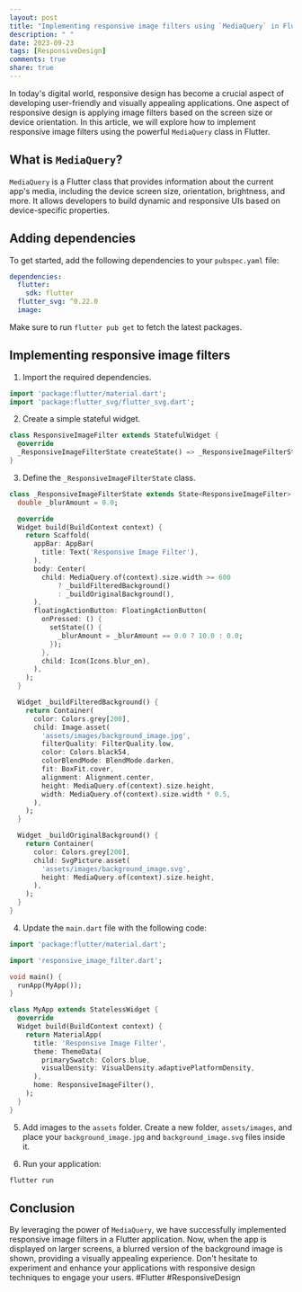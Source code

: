```yaml
---
layout: post
title: "Implementing responsive image filters using `MediaQuery` in Flutter"
description: " "
date: 2023-09-23
tags: [ResponsiveDesign]
comments: true
share: true
---
```


In today's digital world, responsive design has become a crucial aspect of developing user-friendly and visually appealing applications. One aspect of responsive design is applying image filters based on the screen size or device orientation. In this article, we will explore how to implement responsive image filters using the powerful `MediaQuery` class in Flutter.

## What is `MediaQuery`?

`MediaQuery` is a Flutter class that provides information about the current app's media, including the device screen size, orientation, brightness, and more. It allows developers to build dynamic and responsive UIs based on device-specific properties.

## Adding dependencies

To get started, add the following dependencies to your `pubspec.yaml` file:

```yaml
dependencies:
  flutter:
    sdk: flutter
  flutter_svg: ^0.22.0
  image:
```

Make sure to run `flutter pub get` to fetch the latest packages.

## Implementing responsive image filters

1. Import the required dependencies.

```dart
import 'package:flutter/material.dart';
import 'package:flutter_svg/flutter_svg.dart';
```

2. Create a simple stateful widget.

```dart
class ResponsiveImageFilter extends StatefulWidget {
  @override
  _ResponsiveImageFilterState createState() => _ResponsiveImageFilterState();
}
```

3. Define the `_ResponsiveImageFilterState` class.

```dart
class _ResponsiveImageFilterState extends State<ResponsiveImageFilter> {
  double _blurAmount = 0.0;

  @override
  Widget build(BuildContext context) {
    return Scaffold(
      appBar: AppBar(
        title: Text('Responsive Image Filter'),
      ),
      body: Center(
        child: MediaQuery.of(context).size.width >= 600
            ? _buildFilteredBackground()
            : _buildOriginalBackground(),
      ),
      floatingActionButton: FloatingActionButton(
        onPressed: () {
          setState(() {
            _blurAmount = _blurAmount == 0.0 ? 10.0 : 0.0;
          });
        },
        child: Icon(Icons.blur_on),
      ),
    );
  }

  Widget _buildFilteredBackground() {
    return Container(
      color: Colors.grey[200],
      child: Image.asset(
        'assets/images/background_image.jpg',
        filterQuality: FilterQuality.low,
        color: Colors.black54,
        colorBlendMode: BlendMode.darken,
        fit: BoxFit.cover,
        alignment: Alignment.center,
        height: MediaQuery.of(context).size.height,
        width: MediaQuery.of(context).size.width * 0.5,
      ),
    );
  }

  Widget _buildOriginalBackground() {
    return Container(
      color: Colors.grey[200],
      child: SvgPicture.asset(
        'assets/images/background_image.svg',
        height: MediaQuery.of(context).size.height,
      ),
    );
  }
}
```

4. Update the `main.dart` file with the following code:

```dart
import 'package:flutter/material.dart';

import 'responsive_image_filter.dart';

void main() {
  runApp(MyApp());
}

class MyApp extends StatelessWidget {
  @override
  Widget build(BuildContext context) {
    return MaterialApp(
      title: 'Responsive Image Filter',
      theme: ThemeData(
        primarySwatch: Colors.blue,
        visualDensity: VisualDensity.adaptivePlatformDensity,
      ),
      home: ResponsiveImageFilter(),
    );
  }
}
```

5. Add images to the `assets` folder. Create a new folder, `assets/images`, and place your `background_image.jpg` and `background_image.svg` files inside it.

6. Run your application:

```bash
flutter run
```

## Conclusion

By leveraging the power of `MediaQuery`, we have successfully implemented responsive image filters in a Flutter application. Now, when the app is displayed on larger screens, a blurred version of the background image is shown, providing a visually appealing experience. Don't hesitate to experiment and enhance your applications with responsive design techniques to engage your users. #Flutter #ResponsiveDesign